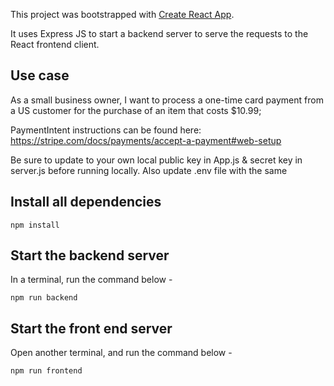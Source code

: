 This project was bootstrapped with [Create React App](https://github.com/facebook/create-react-app).

It uses Express JS to start a backend server to serve the requests to the React frontend client.

## Use case
As a small business owner, I want to process a one-time card payment from a US customer for the purchase of an item that costs $10.99; 

PaymentIntent instructions can be found here: https://stripe.com/docs/payments/accept-a-payment#web-setup

Be sure to update to your own local public key in App.js & secret key in server.js before running locally. Also update .env file with the same

## Install all dependencies

```
npm install
```

## Start the backend server
In a terminal, run the command below - 
```
npm run backend 
```

## Start the front end server
Open another terminal, and run the command below - 

```
npm run frontend
```
